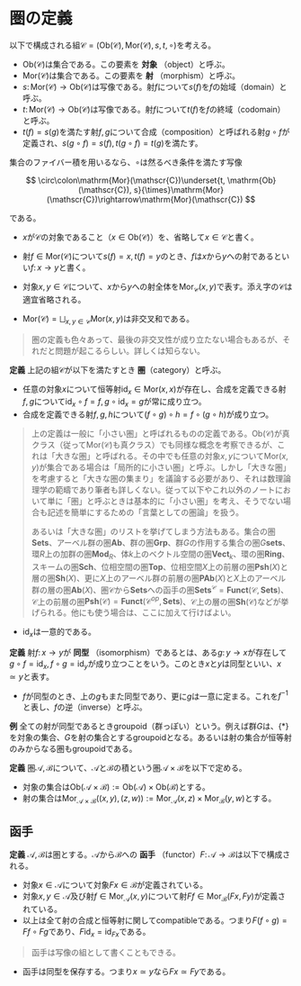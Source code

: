 
# 圏の定義

以下で構成される組$\mathscr{C}=(\mathrm{Ob}(\mathscr{C}), \mathrm{Mor}(\mathscr{C}), s, t, \circ )$を考える。

- $\mathrm{Ob}(\mathscr{C})$は集合である。この要素を **対象** （object）と呼ぶ。
- $\mathrm{Mor}(\mathscr{C})$は集合である。この要素を **射** （morphism）と呼ぶ。
- $s\colon\mathrm{Mor}(\mathscr{C})\rightarrow\mathrm{Ob}(\mathscr{C})$は写像である。射$f$について$s(f)$を$f$の始域（domain）と呼ぶ。
- $t\colon\mathrm{Mor}(\mathscr{C})\rightarrow\mathrm{Ob}(\mathscr{C})$は写像である。射$f$について$t(f)$を$f$の終域（codomain）と呼ぶ。
- $t(f)=s(g)$を満たす射$f, g$について合成（composition）と呼ばれる射$g\circ f$が定義され、$s(g\circ f)=s(f), t(g\circ f)=t(g)$を満たす。

集合のファイバー積を用いるなら、$\circ$は然るべき条件を満たす写像

$$
\circ\colon\mathrm{Mor}(\mathscr{C})\underset{t, \mathrm{Ob}(\mathscr{C}), s}{\times}\mathrm{Mor}(\mathscr{C})\rightarrow\mathrm{Mor}(\mathscr{C})
$$

である。

- $x$が$\mathscr{C}$の対象であること（$x\in\mathrm{Ob}(\mathscr{C})$）を、省略して$x\in\mathscr{C}$と書く。
- 射$f\in\mathrm{Mor}(\mathscr{C})$について$s(f)=x, t(f)=y$のとき、$f$は$x$から$y$への射であるといい$f\colon x\rightarrow y$と書く。
- 対象$x, y\in\mathscr{C}$について、$x$から$y$への射全体を$\mathrm{Mor}_{\mathscr{C}}(x, y)$で表す。添え字の$\mathscr{C}$は適宜省略される。

- $\mathrm{Mor}(\mathscr{C})=\bigsqcup_{x, y\in\mathscr{C}}\mathrm{Mor}(x, y)$は非交叉和である。

> 圏の定義も色々あって、最後の非交叉性が成り立たない場合もあるが、それだと問題が起こるらしい。詳しくは知らない。

__定義__ 上記の組$\mathscr{C}$が以下を満たすとき **圏**（category）と呼ぶ。

- 任意の対象$x$について恒等射$\mathrm{id}_{x}\in\mathrm{Mor}(x, x)$が存在し、合成を定義できる射$f, g$について$\mathrm{id}_{x}\circ f=f, g\circ\mathrm{id}_{x}=g$が常に成り立つ。
- 合成を定義できる射$f, g, h$について$(f\circ g)\circ h=f\circ(g\circ h)$が成り立つ。

> 上の定義は一般に「小さい圏」と呼ばれるものの定義である。$\mathrm{Ob}(\mathscr{C})$が真クラス（従って$\mathrm{Mor}(\mathscr{C})$も真クラス）でも同様な概念を考察できるが、これは「大きな圏」と呼ばれる。その中でも任意の対象$x, y$について$\mathrm{Mor}(x, y)$が集合である場合は「局所的に小さい圏」と呼ぶ。しかし「大きな圏」を考慮すると「大きな圏の集まり」を議論する必要があり、それは数理論理学の範疇であり筆者も詳しくない。従って以下やこれ以外のノートにおいて単に「圏」と呼ぶときは基本的に「小さい圏」を考え、そうでない場合も記述を簡単にするための「言葉としての圏論」を扱う。
>
> あるいは「大きな圏」のリストを挙げてしまう方法もある。集合の圏$\mathbf{Sets}$、アーベル群の圏$\mathbf{Ab}$、群の圏$\mathbf{Grp}$、群$G$の作用する集合の圏$G\mathbf{sets}$、環$R$上の加群の圏$\mathbf{Mod}_{R}$、体$k$上のベクトル空間の圏$\mathbf{Vect}_{k}$、環の圏$\mathbf{Ring}$、スキームの圏$\mathbf{Sch}$、位相空間の圏$\mathbf{Top}$、位相空間$X$上の前層の圏$\mathbf{Psh}(X)$と層の圏$\mathbf{Sh}(X)$、更に$X$上のアーベル群の前層の圏$\mathbf{PAb}(X)$と$X$上のアーベル群の層の圏$\mathbf{Ab}(X)$、圏$\mathscr{C}$から$\mathbf{Sets}$への函手の圏$\mathbf{Sets}^{\mathscr{C}}=\mathbf{Funct}(\mathscr{C}, \mathbf{Sets})$、$\mathscr{C}$上の前層の圏$\mathbf{Psh}(\mathscr{C})=\mathbf{Funct}(\mathscr{C}^{op}, \mathbf{Sets})$、$\mathscr{C}$上の層の圏$\mathbf{Sh}(\mathscr{C})$などが挙げられる。他にも使う場合は、ここに加えて行けばよい。

- $\mathrm{id}_{x}$は一意的である。

__定義__ 射$f\colon x\rightarrow y$が **同型** （isomorphism）であるとは、ある$g\colon y\rightarrow x$が存在して$g\circ f=\mathrm{id}_{x}, f\circ g=\mathrm{id}_{y}$が成り立つことをいう。このとき$x$と$y$は同型といい、$x\simeq y$と表す。

- $f$が同型のとき、上の$g$もまた同型であり、更に$g$は一意に定まる。これを$f^{-1}$と表し、$f$の逆（inverse）と呼ぶ。

__例__ 全ての射が同型であるときgroupoid（群っぽい）という。例えば群$G$は、$\lbrace \ast \rbrace$を対象の集合、$G$を射の集合とするgroupoidとなる。あるいは射の集合が恒等射のみからなる圏もgroupoidである。

__定義__ 圏$\mathscr{A}, \mathscr{B}$について、$\mathscr{A}$と$\mathscr{B}$の積という圏$\mathscr{A}\times\mathscr{B}$を以下で定める。

- 対象の集合は$\mathrm{Ob}(\mathscr{A}\times\mathscr{B}):=\mathrm{Ob}(\mathscr{A})\times\mathrm{Ob}(\mathscr{B})$とする。
- 射の集合は$\mathrm{Mor}_{\mathscr{A}\times\mathscr{B}}((x, y), (z, w)):=\mathrm{Mor}_{\mathscr{A}}(x, z)\times\mathrm{Mor}_{\mathscr{B}}(y, w)$とする。


## 函手

__定義__ $\mathscr{A}, \mathscr{B}$は圏とする。$\mathscr{A}$から$\mathscr{B}$への **函手** （functor）$F\colon\mathscr{A}\rightarrow\mathscr{B}$は以下で構成される。

- 対象$x\in\mathscr{A}$について対象$Fx\in\mathscr{B}$が定義されている。
- 対象$x, y\in\mathscr{A}$及び射$f\in\mathrm{Mor}_{\mathscr{A}}(x, y)$について射$Ff\in\mathrm{Mor}_{\mathscr{B}}(Fx, Fy)$が定義されている。
- 以上は全て射の合成と恒等射に関してcompatibleである。つまり$F(f\circ g)=Ff\circ Fg$であり、$F\mathrm{id}_{x}=\mathrm{id}_{Fx}$である。

> 函手は写像の組として書くこともできる。

- 函手は同型を保存する。つまり$x\simeq y$なら$Fx\simeq Fy$である。



